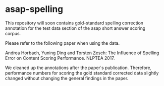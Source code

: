 # asap-spelling

This repository will soon contains gold-standard spelling correction annotation for the test data section of the asap short answer scoring corpus.

Please refer to the following paper when using the data.

Andrea Horbach, Yuning Ding and Torsten Zesch: 
The Influence of Spelling Error on Content Scoring Performance. NLPTEA 2017.


We cleaned up the annotations after the paper's publication. Therefore, performance numbers for scoring the gold standard corrected data slightly changed without changing the general findings in the paper.

